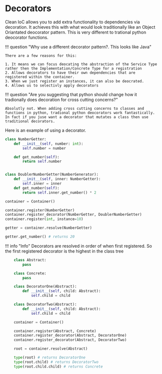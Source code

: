 # Decorators

Clean IoC allows you to add extra functionality to dependencies via decoration.
It achieves this with what would look traditionally like an Object Oriantated deocorator pattern. This is very different to trational python deocorator functions.


!!! question "Why use a different decorator pattern?. This looks like Java"

    There are a few reasons for this:

    1. It means we can focus deocating the abstraction of the Service Type rather then the Implementation/Concrete Type for a registration
    2. Allows decorators to have their own dependencies that are registered within the container.
    3. When we just register an instances, it can also be deocrated.
    4. Allows us to selectivly apply decorators



!!! question "Are you suggesting that python should change how it tradionally does decoration for cross cutting concerns?"

    Absolutly not. When adding cross cutting concerns to classes and functions in python, tradional python deocorators work fantastically. In fact if you juse want a decorator that mutates a class then use traditional decorators.


Here is an example of using a decorator.

```python
class NumberGetter:
    def __init__(self, number: int):
        self.number = number

    def get_number(self):
        return self.number


class DoublerNumberGetter(NumberGenerator):
    def __init__(self, inner: NumberGetter):
        self.inner = inner
    def get_number(self):
        return self.inner.get_number() * 2

container = Container()

container.register(NumberGetter)
container.register_decorator(NumberGetter, DoublerNumberGetter)
container.register(int, instance=10)

getter = container.resolve(NumberGetter)

getter.get_number() # returns 20
```

!!! info "Info"
    Decorators are resolved in order of when first registered. So the first registered decorator is the highest in the class tree

```python
    class Abstract:
        pass

    class Concrete:
        pass

    class DecoratorOne(Abstract):
        def __init__(self, child: Abstract):
            self.child = child

    class DecoratorTwo(Abstract):
        def __init__(self, child: Abstract):
            self.child = child

    container = Container()

    container.register(Abstract, Concrete)
    container.register_decorator(Abstract, DecoratorOne)
    container.register_decorator(Abstract, DecoratorTwo)

    root = container.resolve(Abstract)

    type(root) # returns DecoratorOne
    type(root.child) # returns DecoratorTwo
    type(root.child.child) # returns Concrete
```

